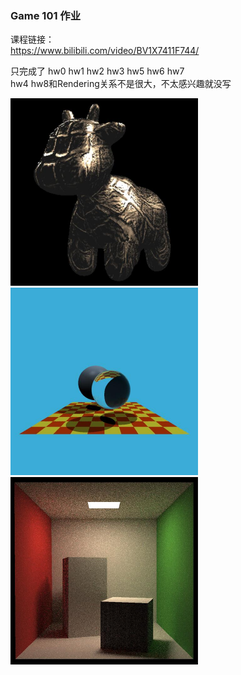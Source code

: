 ### Game 101 作业

课程链接：  
https://www.bilibili.com/video/BV1X7411F744/

只完成了 hw0 hw1 hw2 hw3 hw5 hw6 hw7  
hw4 hw8和Rendering关系不是很大，不太感兴趣就没写


<img src="images/hw3.jpg" width="300px" height="300px">
<img src="images/hw5.jpg" width="300px" height="300px">
<img src="images/hw7.jpg" width="300px" height="300px">